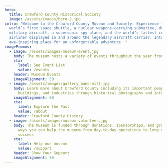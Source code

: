 ```yaml
---
hero:
  title: Crawford County Historical Society
  image: /assets/images/hero-2.jpg
intro: "Welcome to the Crawford County Museum and Society. Experience the
  world’s first space shuttle, a nuclear weapons-carrying submarine, dozens of
  military aircraft, a supersonic spy plane, and the world’s fastest commercial
  airliner displayed in and around the legendary aircraft carrier, Intrepid—an
  awe-inspiring place for an unforgettable adventure. "
imagePromos:
  - image: /assets/images/museum-event.jpg
    body: The museum hosts a variety of events throughout the year from holiday parties to brewery fundraisers.
    cta:
      label: See Event List
      value: /events
    header: Museum Events
    imageAlignment: 50
  - image: /assets/images/gallery_band-mill.jpg
    body: Learn more about Crawford County including its important people,
      buildings, and industries through historical photographs and information.
    imageAlignment: 60
    cta:
      label: Explore the Past
      value: /about
    header: Crawford County History
  - image: /assets/images/museum-volunteer.jpg
    body: The museum is funded through donations, sponsorships, and grants. Find out
      ways you can help the museum from day-to-day operations to long term
      success
    cta:
      label: Help our museum
      value: /support
    header: Show Your Support
    imageAlignment: 50
---
```


